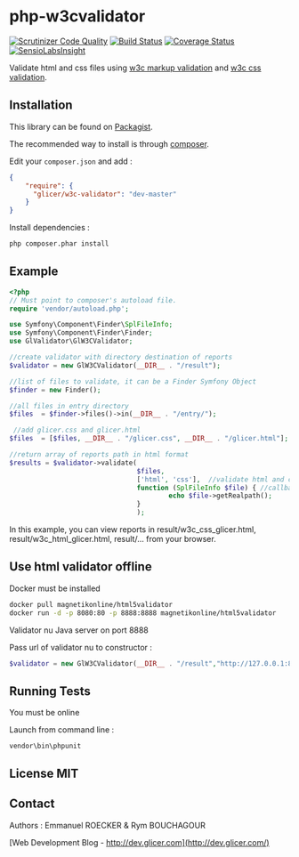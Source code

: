 # php-w3cvalidator

[![Scrutinizer Code Quality](https://scrutinizer-ci.com/g/emmanuelroecker/php-w3cvalidator/badges/quality-score.png?b=master)](https://scrutinizer-ci.com/g/emmanuelroecker/php-w3cvalidator/?branch=master)
[![Build Status](https://travis-ci.org/emmanuelroecker/php-w3cvalidator.svg?branch=master)](https://travis-ci.org/emmanuelroecker/php-w3cvalidator)
[![Coverage Status](https://coveralls.io/repos/emmanuelroecker/php-w3cvalidator/badge.svg?branch=master&service=github)](https://coveralls.io/github/emmanuelroecker/php-w3cvalidator?branch=master)
[![SensioLabsInsight](https://insight.sensiolabs.com/projects/66e60d74-1f4c-489e-8d9d-4e5bd78c7cbc/mini.png)](https://insight.sensiolabs.com/projects/66e60d74-1f4c-489e-8d9d-4e5bd78c7cbc)

Validate html and css files using [w3c markup validation](http://validator.w3.org/) and [w3c css validation](http://jigsaw.w3.org/css-validator/).

## Installation

This library can be found on [Packagist](https://packagist.org/packages/glicer/w3c-validator).

The recommended way to install is through [composer](http://getcomposer.org).

Edit your `composer.json` and add :

```json
{
    "require": {
      "glicer/w3c-validator": "dev-master"
    }
}
```

Install dependencies :

```bash
php composer.phar install
```

## Example

```php
<?php
// Must point to composer's autoload file.
require 'vendor/autoload.php';

use Symfony\Component\Finder\SplFileInfo;
use Symfony\Component\Finder\Finder;
use GlValidator\GlW3CValidator;

//create validator with directory destination of reports
$validator = new GlW3CValidator(__DIR__ . "/result");

//list of files to validate, it can be a Finder Symfony Object
$finder = new Finder();

//all files in entry directory
$files  = $finder->files()->in(__DIR__ . "/entry/");

 //add glicer.css and glicer.html
$files  = [$files, __DIR__ . "/glicer.css", __DIR__ . "/glicer.html"];

//return array of reports path in html format
$results = $validator->validate(
                                $files,
                                ['html', 'css'],  //validate html and css files
                                function (SplFileInfo $file) { //callback function
                                        echo $file->getRealpath();
                                }
                                );

```

In this example, you can view reports in result/w3c_css_glicer.html, result/w3c_html_glicer.html, result/... from your browser.


## Use html validator offline

Docker must be installed

```bash
docker pull magnetikonline/html5validator
docker run -d -p 8080:80 -p 8888:8888 magnetikonline/html5validator
```

Validator nu Java server on port 8888

Pass url of validator nu to constructor :

```php
$validator = new GlW3CValidator(__DIR__ . "/result","http://127.0.0.1:8888");
```

## Running Tests

You must be online

Launch from command line :

```console
vendor\bin\phpunit
```

## License MIT

## Contact

Authors : Emmanuel ROECKER & Rym BOUCHAGOUR

[Web Development Blog - http://dev.glicer.com](http://dev.glicer.com/)

